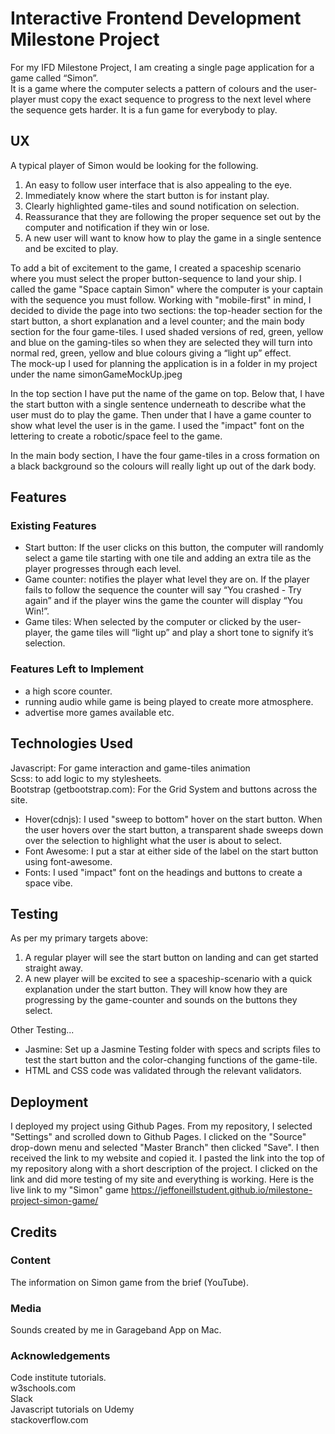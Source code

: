 # Interactive Frontend Development Milestone Project
For my IFD Milestone Project, I am creating a single page application for a game called “Simon”.  
It is a game where the computer selects a pattern of colours and the user-player must copy the exact sequence to progress to the next level where the sequence gets harder.  It is a fun game for everybody to play.

## UX
A typical player of Simon would be looking for the following. 

1. An easy to follow user interface that is also appealing to the eye.  
2. Immediately know where the start button is for instant play.  
3. Clearly highlighted game-tiles and sound notification on selection.
4. Reassurance that they are following the proper sequence set out by the computer and notification if they win or lose.  
5. A new user will want to know how to play the game in a single sentence and be excited to play.

To add a bit of excitement to the game, I created a spaceship scenario where you must select the proper button-sequence to land your ship. 
I called the game "Space captain Simon" where the computer is your captain with the sequence you must follow. Working with "mobile-first" in mind, 
I decided to divide the page into two sections: the top-header section for the start button, a short explanation and a level counter; and the main body section for the four game-tiles. 
I used shaded versions of red, green, yellow and blue on the gaming-tiles so when they are selected they will turn into normal red, green, yellow and blue colours giving a “light up” effect.  
The mock-up I used for planning the application is in a folder in my project under the name simonGameMockUp.jpeg

In the top section I have put the name of the game on top.  Below that, I have the start button with a single sentence underneath to describe what the user must do to play the game. 
Then under that I have a game counter to show what level the user is in the game. I used the "impact" font on the lettering to create a robotic/space feel to the game. 

In the main body section, I have the four game-tiles in a cross formation on a black background so the colours will really light up out of the dark body.


## Features
### Existing Features
- Start button: If the user clicks on this button, the computer will randomly select a game tile starting with one tile and adding an extra tile as the player progresses through each level.
- Game counter: notifies the player what level they are on.  If the player fails to follow the sequence the counter will say “You crashed - Try again” and if the player wins the game the counter will display “You Win!”.
- Game tiles: When selected by the computer or clicked by the user-player, the game tiles will “light up” and play a short tone to signify it’s selection.

### Features Left to Implement
- a high score counter.
- running audio while game is being played to create more atmosphere.
- advertise more games available etc.

## Technologies Used
Javascript: For game interaction and game-tiles animation  
Scss: to add logic to my stylesheets.  
Bootstrap (getbootstrap.com): For the Grid System and buttons across the site.
- Hover(cdnjs): I used "sweep to bottom" hover on the start button.  When the user hovers over the start button, a transparent shade sweeps down over the selection to highlight what the user is about to select. 
- Font Awesome: I put a star at either side of the label on the start button using font-awesome. 
- Fonts: I used "impact" font on the headings and buttons to create a space vibe.  

## Testing
As per my primary targets above:

1. A regular player will see the start button on landing and can get started straight away.
2. A new player will be excited to see a spaceship-scenario with a quick explanation under the start button. They will know how they are progressing by the game-counter and sounds on the buttons they select.


Other Testing...

- Jasmine: Set up a Jasmine Testing folder with specs and scripts files to test the start button and the color-changing functions of the game-tile.  
- HTML and CSS code was validated through the relevant validators.

## Deployment
I deployed my project using Github Pages. From my repository, I selected "Settings" and scrolled down to Github Pages. I clicked on the "Source" drop-down menu and selected "Master Branch" then clicked "Save". 
I then received the link to my website and copied it. I pasted the link into the top of my repository along with a short description of the project. I clicked on the link and did more testing of my site and 
everything is working. Here is the live link to my "Simon" game https://jeffoneillstudent.github.io/milestone-project-simon-game/
## Credits
### Content
The information on Simon game from the brief (YouTube).

### Media
Sounds created by me in Garageband App on Mac.

### Acknowledgements
Code institute tutorials.  
w3schools.com  
Slack  
Javascript tutorials on Udemy  
stackoverflow.com
